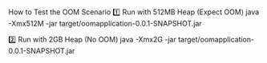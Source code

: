  How to Test the OOM Scenario
1️⃣ Run with 512MB Heap (Expect OOM)
java -Xmx512M -jar target/oomapplication-0.0.1-SNAPSHOT.jar

2️⃣ Run with 2GB Heap (No OOM)
java -Xmx2G -jar target/oomapplication-0.0.1-SNAPSHOT.jar
